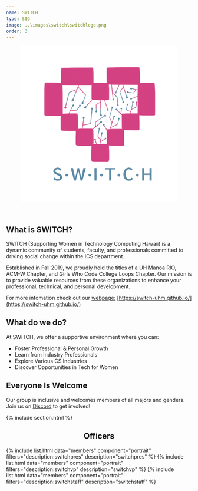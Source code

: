 ```yaml
---
name: SWITCH
type: SIG
image: ..\images\switch\switchlogo.png
order: 3
---
```


<center>
	<figure class="full">
	  <img src="../images/switch/switchlogo.png" title="SWITCH Logo" alt="SWITCH Logo">
	</figure>
</center>
<br>

## What is SWITCH?

SWITCH (Supporting Women in Technology Computing Hawaii) is a dynamic community of students, faculty, and professionals committed to driving social change within the ICS department.

Established in Fall 2019, we proudly hold the titles of a UH Manoa RIO, ACM-W Chapter, and Girls Who Code College Loops Chapter. Our mission is to provide valuable resources from these organizations to enhance your professional, technical, and personal development.

For more infomation check out our [webpage:](https://switch-uhm.github.io/) [https://switch-uhm.github.io/](https://switch-uhm.github.io/)

## What do we do?

At SWITCH, we offer a supportive environment where you can:

- Foster Professional & Personal Growth
- Learn from Industry Professionals
- Explore Various CS Industries
- Discover Opportunities in Tech for Women

## Everyone Is Welcome

Our group is inclusive and welcomes members of all majors and genders.
Join us on [Discord](https://discord.gg/ksxdKeZBxP) to get involved!

{% include section.html %}

<center>
	<h2>Officers</h2>
</center>

{% include list.html data="members" component="portrait" filters="description:switchpres" description="switchpres" %}
{% include list.html data="members" component="portrait" filters="description:switchvp" description="switchvp" %}
{% include list.html data="members" component="portrait" filters="description:switchstaff" description="switchstaff" %}
